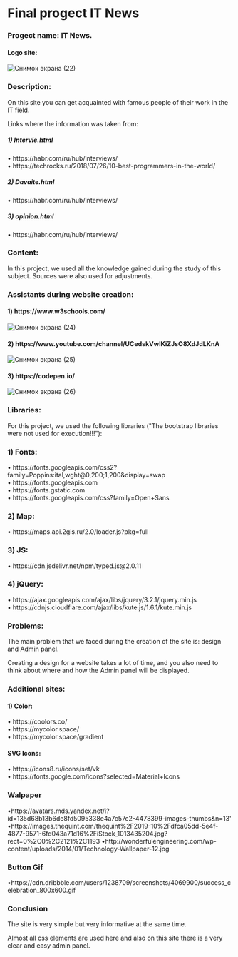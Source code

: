 # Final progect IT News

<h3>Progect name: IT News.</h3> 

<h4>Logo site: </h4>





 ![Снимок экрана (22)](https://user-images.githubusercontent.com/91242193/147084803-ef254939-298d-4ef9-b7bc-948f8c98a725.png)       


<h3> Description: </h3> On this site you can get acquainted with famous people of their work in the IT field.

<p>Links where the information was taken from:</p>

<h5> 1) Intervie.html</h5>
 • https://habr.com/ru/hub/interviews/  <br>
 • https://techrocks.ru/2018/07/26/10-best-programmers-in-the-world/ 

<h5> 2) Davaite.html </h5>
• https://habr.com/ru/hub/interviews/

<h5> 3) opinion.html </h5>
• https://habr.com/ru/hub/interviews/

<h3>Content:</h3> In this project, we used all the knowledge gained during the study of this subject. Sources were also used for adjustments.

<h3>Assistants during website creation:</h3>
<h4>1) https://www.w3schools.com/ </h4>


![Снимок экрана (24)](https://user-images.githubusercontent.com/91242193/147085294-7ebf9453-9ef3-4349-8cd9-0dddfbc1d126.png)



<h4>2) https://www.youtube.com/channel/UCedskVwIKiZJsO8XdJdLKnA </h4>



![Снимок экрана (25)](https://user-images.githubusercontent.com/91242193/147085434-d78d1fb7-f5ba-4706-8f50-ce5d0f22eb90.png)


<h4> 3) https://codepen.io/ </h4>


![Снимок экрана (26)](https://user-images.githubusercontent.com/91242193/147085496-e5ed966f-098d-4294-9d55-6ce0544b69d8.png)


<h3>Libraries:</h3> For this project, we used the following libraries ("The bootstrap libraries were not used for execution!!!"): <br>
<h3>1) Fonts: </h3>
• https://fonts.googleapis.com/css2?family=Poppins:ital,wght@0,200;1,200&display=swap <br>
• https://fonts.googleapis.com <br>
• https://fonts.gstatic.com <br>
• https://fonts.googleapis.com/css?family=Open+Sans

<h3>2) Map:</h3> • https://maps.api.2gis.ru/2.0/loader.js?pkg=full

<h3>3) JS:</h3>  • https://cdn.jsdelivr.net/npm/typed.js@2.0.11

<h3>4) jQuery:</h3> 
• https://ajax.googleapis.com/ajax/libs/jquery/3.2.1/jquery.min.js<br>
• https://cdnjs.cloudflare.com/ajax/libs/kute.js/1.6.1/kute.min.js

<h3>Problems:</h3> 
<p>The main problem that we faced during the creation of the site is: design and Admin panel.</p>
<p>Creating a design for a website takes a lot of time, and you also need to think about where and how the Admin panel will be displayed.</p>

<h3> Additional sites: </h3>
<h4>1) Color:</h4>
• https://coolors.co/ <br>
• https://mycolor.space/ <br>
• https://mycolor.space/gradient

<h4> SVG Icons: </h4>
• https://icons8.ru/icons/set/vk <br>
• https://fonts.google.com/icons?selected=Material+Icons

<h3> Walpaper </h3>
•https://avatars.mds.yandex.net/i?id=135d68b13b6de8fd5095338e4a7c57c2-4478399-images-thumbs&n=13'
•https://images.thequint.com/thequint%2F2019-10%2Fdfca05dd-5e4f-4877-9571-6fd043a71d16%2FiStock_1013435204.jpg?rect=0%2C0%2C2121%2C1193
•http://wonderfulengineering.com/wp-content/uploads/2014/01/Technology-Wallpaper-12.jpg

<h3> Button Gif </h3>
•https://cdn.dribbble.com/users/1238709/screenshots/4069900/success_celebration_800x600.gif

<h3> Conclusion </h4>
<p>The site is very simple but very informative at the same time. </p>
<p>Almost all css elements are used here and also on this site there is a very clear and easy admin panel.</p>
